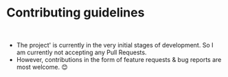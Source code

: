 <h1>Contributing guidelines</h1>

<br />

<ul>
    <li>The project' is currently in the very initial stages of development. So I am currently not accepting any Pull Requests.</li>
    <li>However, contributions in the form of feature requests & bug reports are most welcome. 😊</li>
</ul>